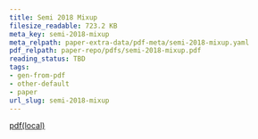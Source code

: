 ```yaml
---
title: Semi 2018 Mixup
filesize_readable: 723.2 KB
meta_key: semi-2018-mixup
meta_relpath: paper-extra-data/pdf-meta/semi-2018-mixup.yaml
pdf_relpath: paper-repo/pdfs/semi-2018-mixup.pdf
reading_status: TBD
tags:
- gen-from-pdf
- other-default
- paper
url_slug: semi-2018-mixup
---
```


[pdf(local)](../../paper-repo/pdfs/semi-2018-mixup.pdf)
